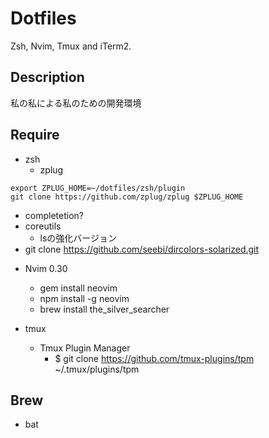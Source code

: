 # Dotfiles
Zsh, Nvim, Tmux and iTerm2.

## Description
私の私による私のための開発環境

## Require
* zsh
  - zplug
```
export ZPLUG_HOME=~/dotfiles/zsh/plugin
git clone https://github.com/zplug/zplug $ZPLUG_HOME
```

  - completetion?
  - coreutils
    + lsの強化バージョン
  - git clone https://github.com/seebi/dircolors-solarized.git

* Nvim 0.30
  - gem install neovim
  - npm install -g neovim
  - brew install the_silver_searcher

* tmux
  - Tmux Plugin Manager
    + $ git clone https://github.com/tmux-plugins/tpm ~/.tmux/plugins/tpm

## Brew
* bat
